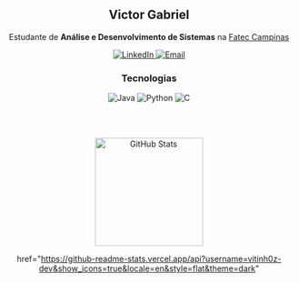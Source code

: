 <div align="center">
  
  ## Victor Gabriel
  Estudante de **Análise e Desenvolvimento de Sistemas** na [Fatec Campinas](https://fateccampinas.edu.br/site/)

  <a href="https://www.linkedin.com/in/vitinh0z">
    <img src="https://img.shields.io/badge/LinkedIn-0A66C2?style=flat&logo=linkedin&logoColor=white" alt="LinkedIn"/>
  </a>
  <a href="mailto:victor10.vg23@gmail.com">
    <img src="https://img.shields.io/badge/Email-D14836?style=flat&logo=gmail&logoColor=white" alt="Email"/>
  </a>
  
  ### Tecnologias
  <img src="https://img.shields.io/badge/Java-ED8B00?style=flat&logo=openjdk&logoColor=white" alt="Java"/>
  <img src="https://img.shields.io/badge/Python-3776AB?style=flat&logo=python&logoColor=white" alt="Python"/>
  <img src="https://img.shields.io/badge/C-00599C?style=flat&logo=c&logoColor=white" alt="C"/>

  <br><br>
  
  <a href="https://github.com/anuraghazra/github-readme-stats?tab=readme-ov-file#github-stats-card">
    <img height="190" alt="GitHub Stats" src="https://github-readme-stats.vercel.app/api?username=vitinh0z&show_icons=true&custom_title=GitHub+Statistics&title_color=cba6f7&theme=catppuccin_mocha&border_color=45475a"/>
  </a>


href="https://github-readme-stats.vercel.app/api?username=vitinh0z-dev&show_icons=true&locale=en&style=flat&theme=dark" 

</div>


